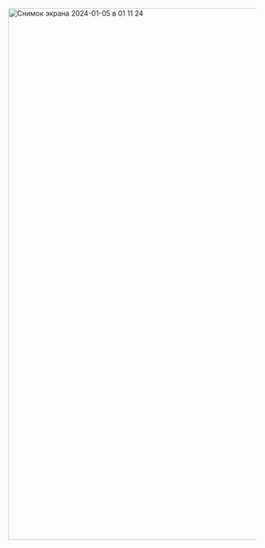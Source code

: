 <img width="1079" alt="Снимок экрана 2024-01-05 в 01 11 24" src="https://github.com/Moroz-max/Skillbox-M22/assets/29643984/f66f67e8-dfce-4d49-a4c1-14630ce038a2">
